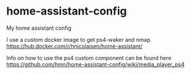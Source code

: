 # home-assistant-config

My home assistant config

I use a custom docker image to get ps4-waker and nmap https://hub.docker.com/r/hnicolaisen/home-assistant/

Info on how to use the ps4 custom component can be found here https://github.com/hmn/home-assistant-config/wiki/media_player_ps4
